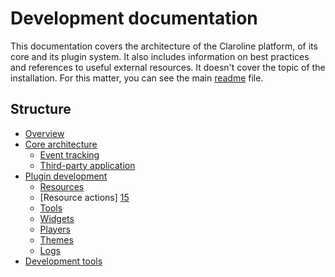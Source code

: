 Development documentation
=========================

This documentation covers the architecture of the Claroline platform, of its
core and its plugin system. It also includes information on best practices and
references to useful external resources. It doesn't cover the topic of the
installation. For this matter, you can see the main [readme][1] file.

Structure
---------

- [Overview][2]
- [Core architecture][3]
    - [Event tracking][11]
    - [Third-party application][14]
- [Plugin development][4]
    - [Resources][5]
    - [Resource actions] [15]
    - [Tools][6]
    - [Widgets][7]
    - [Players][8]
    - [Themes][9]
    - [Logs][13]
- [Development tools][10]

[1]: ../../../../../../README.md
[2]: sections/overview.md
[3]: sections/core.md
[4]: sections/plugins.md
[5]: sections/plugins/resources.md
[6]: sections/plugins/tools.md
[7]: sections/plugins/widgets.md
[8]: sections/plugins/players.md
[9]: sections/plugins/themes.md
[10]: sections/dev-tools.md
[11]: sections/event-tracking.md
[13]: sections/plugins/logs.md
[14]: sections/third-party-application.md
[15]: sections/plugins/resource-actions.md
